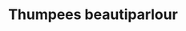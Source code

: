 ---
title: "Thumpees beautiparlour"
url: /thiruvananthapuram/thumpees-beautiparlour/
shop: beauty
---